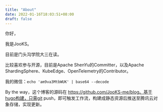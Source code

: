 ```yaml
---
title: "About"
date: 2022-01-16T18:03:51+08:00
draft: false
---
```


你好，

我是JooKS。

目前是门头沟学院大三在读。

比较喜欢参与开源，目前是Apache ShenYu的Committer，以及Apache ShardingSphere、KubeEdge、OpenTelemetry的Contributor。



我的微信：`echo 'am9va3MtbWUK' | base64 --decode`



 By the way，这个博客的源码在 https://github.com/JooKS-me/blog。基于hugo构建，只需git push，即可触发工作流，构建成静态资源后推送至腾讯云对象存储，实现更新。

